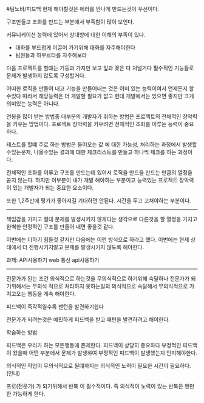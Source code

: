 #팀노바/피드백 
현제 해야할것은 에러를 안나게 만드는것이 우선이다.

구조만들고 조화를 만드는 부분에서 부족함이 많이 보인다.

커뮤니케이션 능력에 있어서 상대방에 대한 이해의 부족이 있다.
- 대화를 부드럽게 이끌어 가기위해 대화를 자주해야한다 
- 팀원들과 하부르타를 자주해보라 

다음 프로젝트를 할떄는
기둥과 가지만 보고 잎과 꽃은 다 처낼거다
필수적인 기능들로 문제가 발생하지 않도록 구성할거다.

어떠한 로직을 만들어 내고 기능을 만들어내는 것은 이미 있는 능력이여서 언제든지 할수있다 따라서 해당능력은 더 개발할 필요가 없고 현대 개발에서는 있으면 좋지만 크게 의미있는 능력은 아니다.

연봉을 많이 받는 방법중 대부분의 개발자가 취하는 방법은 프로젝트의 전체적인 장악력을 키우는 방법이다. 프로젝트 장악력을 키우려면 전체적인 조화를 이루는 능력이 중요하다.

테스트를 할떄 주로 하는 방법은 들어오는 값 에 대한 가능성, 처리하는 과정에서 발생할수있는문제, 나올수있는 결과에 대한 체크리스트를 만들고 하나씩 체크를 하는 과정이다.

전체적인 조화를 이루고 구조를 만드는데 있어서 로직을 만드을 만드는 만큼의 열정을 쏟지 않는다. 하지만 이부분이 내가 개발 해야하는 부분이고 능력있는 프로젝트 장악력이 있는 개발자가 되는 중요한 요소이다.

또한 1,2주만에 평가가 좋아지길 기대하면 안된다. 시간을 두고 고쳐야하는 부분이다.

---
책임감을 가지고 절대 문제를 발생시키지 않게다는 생각으로 다른것을 할 열정을 가지고 완벽한 안정적인 구조를 만들어 내면 좋을것 같다.

이번에는 더하기 힘들것 같지만 다음에는 이런 방식으로 하라고 했다. 
이번에는 현제 상태에서 더 진행시키지말고 문제를 발생시키지 않도록 해야한다.

과제:
API사용하기
web 통신 api사용하기

---
전문가가 된는 조건
의식적으로 하는것을 무의식적으로 하기위해 숙달하나
전문가가 되기위해서는 무의식 적으로 처리하지 못하는일의 의식적으로 숙달해서 무의식적으로 가지고오는 행동을 계속 해야한다.

피드백이 즉각적일수록 팬턴을 발견하기쉽다

전문가가 되려는것은 예민하게 피드백을 받고
패턴을 발견하려고 해야한다.

학습하는 방법

피드백은 우리가 하는 모든행동에 존제한다.
피드백이 상당히 중요하다
부정적인 피드백이 왔을때 어떤 부분에서 문제가 발생햐여 부정적인 피드백이 발생했는지 인지해야한다.

의식적인 작업이 무의식적으로 될떄까지는 의식적인 노력이 필요한 시간이 필요하다.(인내)

프로(전문가) 가 되기위해서 반복 이 필수적이다. 즉 의식적이 노력이 있는 반복은 왠만한 가능하게 한다.

